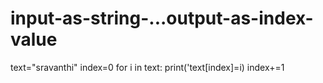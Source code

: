 # input-as-string-...output-as-index-value
text="sravanthi"
index=0
for i in text:
print('text[index]=i)
index+=1
